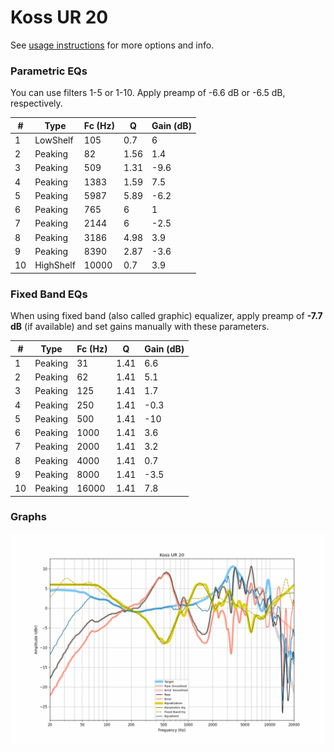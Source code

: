 # Koss UR 20
See [usage instructions](https://github.com/jaakkopasanen/AutoEq#usage) for more options and info.

### Parametric EQs
You can use filters 1-5 or 1-10. Apply preamp of -6.6 dB or -6.5 dB, respectively.

|   # | Type      |   Fc (Hz) |    Q |   Gain (dB) |
|-----|-----------|-----------|------|-------------|
|   1 | LowShelf  |       105 | 0.7  |         6   |
|   2 | Peaking   |        82 | 1.56 |         1.4 |
|   3 | Peaking   |       509 | 1.31 |        -9.6 |
|   4 | Peaking   |      1383 | 1.59 |         7.5 |
|   5 | Peaking   |      5987 | 5.89 |        -6.2 |
|   6 | Peaking   |       765 | 6    |         1   |
|   7 | Peaking   |      2144 | 6    |        -2.5 |
|   8 | Peaking   |      3186 | 4.98 |         3.9 |
|   9 | Peaking   |      8390 | 2.87 |        -3.6 |
|  10 | HighShelf |     10000 | 0.7  |         3.9 |

### Fixed Band EQs
When using fixed band (also called graphic) equalizer, apply preamp of **-7.7 dB** (if available) and set gains manually with these parameters.

|   # | Type    |   Fc (Hz) |    Q |   Gain (dB) |
|-----|---------|-----------|------|-------------|
|   1 | Peaking |        31 | 1.41 |         6.6 |
|   2 | Peaking |        62 | 1.41 |         5.1 |
|   3 | Peaking |       125 | 1.41 |         1.7 |
|   4 | Peaking |       250 | 1.41 |        -0.3 |
|   5 | Peaking |       500 | 1.41 |       -10   |
|   6 | Peaking |      1000 | 1.41 |         3.6 |
|   7 | Peaking |      2000 | 1.41 |         3.2 |
|   8 | Peaking |      4000 | 1.41 |         0.7 |
|   9 | Peaking |      8000 | 1.41 |        -3.5 |
|  10 | Peaking |     16000 | 1.41 |         7.8 |

### Graphs
![](./Koss%20UR%2020.png)
